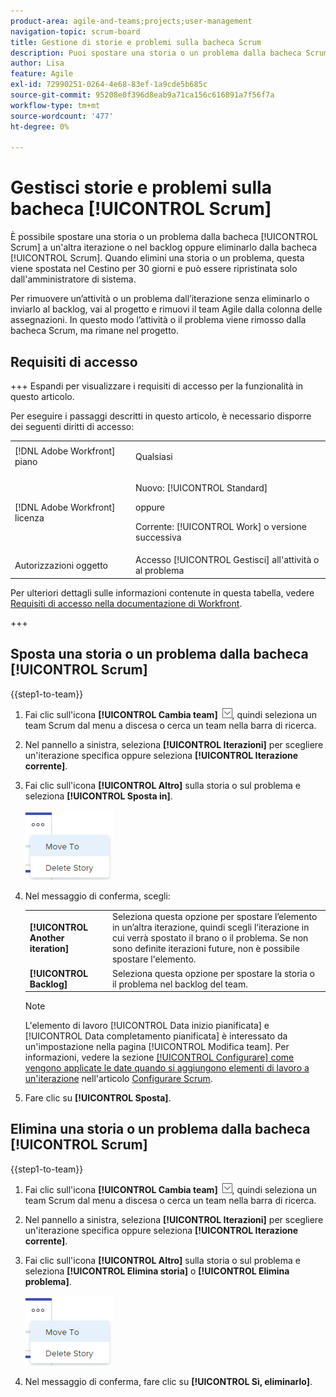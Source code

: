 ```yaml
---
product-area: agile-and-teams;projects;user-management
navigation-topic: scrum-board
title: Gestione di storie e problemi sulla bacheca Scrum
description: Puoi spostare una storia o un problema dalla bacheca Scrum a un’altra iterazione o nel backlog, oppure eliminarlo dalla bacheca Scrum. Quando elimini una storia o un problema, questa viene spostata nel Cestino per 30 giorni e può essere ripristinata solo dall'amministratore di sistema.
author: Lisa
feature: Agile
exl-id: 72990251-0264-4e68-83ef-1a9cde5b685c
source-git-commit: 95208e0f396d8eab9a71ca156c616891a7f56f7a
workflow-type: tm+mt
source-wordcount: '477'
ht-degree: 0%

---
```


# Gestisci storie e problemi sulla bacheca [!UICONTROL Scrum]

È possibile spostare una storia o un problema dalla bacheca [!UICONTROL Scrum] a un&#39;altra iterazione o nel backlog oppure eliminarlo dalla bacheca [!UICONTROL Scrum]. Quando elimini una storia o un problema, questa viene spostata nel Cestino per 30 giorni e può essere ripristinata solo dall&#39;amministratore di sistema.

Per rimuovere un’attività o un problema dall’iterazione senza eliminarlo o inviarlo al backlog, vai al progetto e rimuovi il team Agile dalla colonna delle assegnazioni. In questo modo l’attività o il problema viene rimosso dalla bacheca Scrum, ma rimane nel progetto.

## Requisiti di accesso

+++ Espandi per visualizzare i requisiti di accesso per la funzionalità in questo articolo.

Per eseguire i passaggi descritti in questo articolo, è necessario disporre dei seguenti diritti di accesso:

<table style="table-layout:auto"> 
 <tbody> 
  <tr> 
   <td role="rowheader">[!DNL Adobe Workfront] piano</td> 
   <td> <p>Qualsiasi</p> </td> 
  </tr> 
  <tr> 
   <td role="rowheader">[!DNL Adobe Workfront] licenza</td> 
   <td> <p>Nuovo: [!UICONTROL Standard]</p> 
   oppure
   <p>Corrente: [!UICONTROL Work] o versione successiva</p> </td> 
  </tr>
   <tr> 
   <td role="rowheader">Autorizzazioni oggetto</td> 
   <td>Accesso [!UICONTROL Gestisci] all'attività o al problema </td> 
  </tr>
 </tbody> 
</table>

Per ulteriori dettagli sulle informazioni contenute in questa tabella, vedere [Requisiti di accesso nella documentazione di Workfront](/help/quicksilver/administration-and-setup/add-users/access-levels-and-object-permissions/access-level-requirements-in-documentation.md).

+++

## Sposta una storia o un problema dalla bacheca [!UICONTROL Scrum]

{{step1-to-team}}

1. Fai clic sull&#39;icona **[!UICONTROL Cambia team]** ![Cambia team](assets/switch-team-icon.png), quindi seleziona un team Scrum dal menu a discesa o cerca un team nella barra di ricerca.
1. Nel pannello a sinistra, seleziona **[!UICONTROL Iterazioni]** per scegliere un&#39;iterazione specifica oppure seleziona **[!UICONTROL Iterazione corrente]**.
1. Fai clic sull&#39;icona **[!UICONTROL Altro]** sulla storia o sul problema e seleziona **[!UICONTROL Sposta in]**.

   ![Elimina o sposta la storia dalla bacheca Scrum](assets/scrum-delete-move-story.png)

1. Nel messaggio di conferma, scegli:

   <table style="table-layout:auto">
    <tr>
        <td><strong>[!UICONTROL Another iteration]</strong></td>
        <td>Seleziona questa opzione per spostare l’elemento in un’altra iterazione, quindi scegli l’iterazione in cui verrà spostato il brano o il problema. Se non sono definite iterazioni future, non è possibile spostare l'elemento.</td>
    </tr>
    <tr>
        <td><strong>[!UICONTROL Backlog]</strong></td>
        <td>Seleziona questa opzione per spostare la storia o il problema nel backlog del team.</td>
    </tr>
   </table>

   >[!NOTE]
   >
   >L&#39;elemento di lavoro [!UICONTROL Data inizio pianificata] e [!UICONTROL Data completamento pianificata] è interessato da un&#39;impostazione nella pagina [!UICONTROL Modifica team]. Per informazioni, vedere la sezione [[!UICONTROL Configurare] come vengono applicate le date quando si aggiungono elementi di lavoro a un&#39;iterazione](../../../agile/get-started-with-agile-in-workfront/configure-scrum.md#configur5) nell&#39;articolo [Configurare Scrum](../../../agile/get-started-with-agile-in-workfront/configure-scrum.md).

1. Fare clic su **[!UICONTROL Sposta]**.

## Elimina una storia o un problema dalla bacheca [!UICONTROL Scrum]

{{step1-to-team}}

1. Fai clic sull&#39;icona **[!UICONTROL Cambia team]** ![Cambia team](assets/switch-team-icon.png), quindi seleziona un team Scrum dal menu a discesa o cerca un team nella barra di ricerca.
1. Nel pannello a sinistra, seleziona **[!UICONTROL Iterazioni]** per scegliere un&#39;iterazione specifica oppure seleziona **[!UICONTROL Iterazione corrente]**.
1. Fai clic sull&#39;icona **[!UICONTROL Altro]** sulla storia o sul problema e seleziona **[!UICONTROL Elimina storia]** o **[!UICONTROL Elimina problema]**.

   ![Elimina o sposta la storia dalla bacheca Scrum](assets/scrum-delete-move-story.png)

1. Nel messaggio di conferma, fare clic su **[!UICONTROL Sì, eliminarlo]**.

